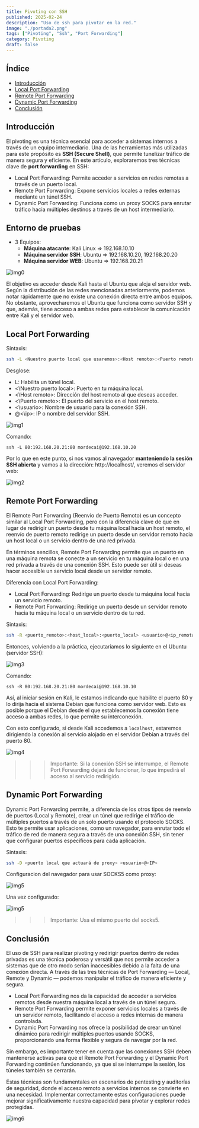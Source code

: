 ```yaml
---
title: Pivoting con SSH
published: 2025-02-24
description: "Uso de ssh para pivotar en la red."
image: "./portada2.png"
tags: ["Pivoting", "Ssh", "Port Forwarding"]
category: Pivoting
draft: false
---
```



## Índice
- [Introducción](#Introducción)
- [Local Port Forwarding](#Local-Port-Forwarding)
- [Remote Port Forwarding](#Remote-Port-Forwarding)
- [Dynamic Port Forwarding](#Dynamic-Port-Forwarding)
- [Conclusión](#Conclusión)

## Introducción

El pivoting es una técnica esencial para acceder a sistemas internos a través de un equipo intermediario. Una de las herramientas más utilizadas para este propósito es **SSH (Secure Shell)**, que permite tunelizar tráfico de manera segura y eficiente.
En este artículo, exploraremos tres técnicas clave de **port forwarding** en SSH:
- Local Port Forwarding: Permite acceder a servicios en redes remotas a través de un puerto local.
- Remote Port Forwarding: Expone servicios locales a redes externas mediante un túnel SSH.
- Dynamic Port Forwarding: Funciona como un proxy SOCKS para enrutar tráfico hacia múltiples destinos a través de un host intermediario.


## Entorno de pruebas

- 3 Equipos:
    - **Máquina atacante**: Kali Linux => 192.168.10.10
    - **Máquina servidor SSH**: Ubuntu  => 192.168.10.20, 192.168.20.20
    - **Máquina servidor WEB**: Ubuntu  => 192.168.20.21

![img0](../../../assets/images/shh-portforwarding/diagram.png)


El objetivo es acceder desde Kali hasta el Ubuntu que aloja el servidor web. Según la distribución de las redes mencionadas anteriormente, podemos notar rápidamente que no existe una conexión directa entre ambos equipos. No obstante, aprovecharemos el Ubuntu que funciona como servidor SSH y que, además, tiene acceso a ambas redes para establecer la comunicación entre Kali y el servidor web.


## Local Port Forwarding


Sintaxis:

```sh
ssh -L <Nuestro puerto local que usaremos>:<Host remoto>:<Puerto remoto> <usuario>@<ip>
```
Desglose:

- L: Habilita un túnel local.
- <\Nuestro puerto local>: Puerto en tu máquina local.
- <\Host remoto>: Dirección del host remoto al que deseas acceder.
- <\Puerto remoto>: El puerto del servicio en el host remoto.
- <\usuario>: Nombre de usuario para la conexión SSH.
- @<\ip>: IP o nombre del servidor SSH.

![img1](../../../assets/images/shh-portforwarding/fw1.png)

Comando: 

```
ssh -L 80:192.168.20.21:80 mordecai@192.168.10.20
```

Por lo que en este punto, si nos vamos al navegador **manteniendo la sesión SSH abierta** y vamos a la dirección: http://localhost/, veremos el servidor web:

![img2](../../../assets/images/shh-portforwarding/localweb1.png)


## Remote Port Forwarding

El Remote Port Forwarding (Reenvío de Puerto Remoto) es un concepto similar al Local Port Forwarding, pero con la diferencia clave de que en lugar de redirigir un puerto desde tu máquina local hacia un host remoto, el reenvío de puerto remoto redirige un puerto desde un servidor remoto hacia un host local o un servicio dentro de una red privada.

En términos sencillos, Remote Port Forwarding permite que un puerto en una máquina remota se conecte a un servicio en tu máquina local o en una red privada a través de una conexión SSH. Esto puede ser útil si deseas hacer accesible un servicio local desde un servidor remoto.


Diferencia con Local Port Forwarding:
- Local Port Forwarding: Redirige un puerto desde tu máquina local hacia un servicio remoto.
- Remote Port Forwarding: Redirige un puerto desde un servidor remoto hacia tu máquina local o un servicio dentro de tu red.

Sintaxis:

```sh
ssh -R <puerto_remoto>:<host_local>:<puerto_local> <usuario>@<ip_remota>
```

Entonces, volviendo a la práctica, ejecutariamos lo siguiente en el Ubuntu (servidor SSH):

![img3](../../../assets/images/shh-portforwarding/rfw1.png)

Comando: 

```
ssh -R 80:192.168.20.21:80 mordecai@192.168.10.10
```
Así, al iniciar sesión en Kali, le estamos indicando que habilite el puerto 80 y lo dirija hacia el sistema Debian que funciona como servidor web. Esto es posible porque el Debian desde el que establecemos la conexión tiene acceso a ambas redes, lo que permite su interconexión.

Con esto configurado, si desde Kali accedemos a ``localhost``, estaremos dirigiendo la conexión al servicio alojado en el servidor Debian a través del puerto 80.

![img4](../../../assets/images/shh-portforwarding/localweb2.png)

>>>Importante: Si la conexión SSH se interrumpe, el Remote Port Forwarding dejará de funcionar, lo que impedirá el acceso al servicio redirigido.


## Dynamic Port Forwarding


Dynamic Port Forwarding permite, a diferencia de los otros tipos de reenvío de puertos (Local y Remote), crear un túnel que redirige el tráfico de múltiples puertos a través de un solo puerto usando el protocolo SOCKS. Esto te permite usar aplicaciones, como un navegador, para enrutar todo el tráfico de red de manera segura a través de una conexión SSH, sin tener que configurar puertos específicos para cada aplicación.

Sintaxis:

```sh
ssh -D <puerto local que actuará de proxy> <usuario>@<IP>
```

Configuracion del navegador para usar SOCKS5 como proxy:

![img5](../../../assets/images/shh-portforwarding/Socks5Config.png)


Una vez configurado:

![img5](../../../assets/images/shh-portforwarding/Socks5localWeb.png)

>>>Importante: Usa el mismo puerto del socks5.


## Conclusión

El uso de SSH para realizar pivoting y redirigir puertos dentro de redes privadas es una técnica poderosa y versátil que nos permite acceder a sistemas que de otro modo serían inaccesibles debido a la falta de una conexión directa. A través de las tres técnicas de Port Forwarding — Local, Remote y Dynamic — podemos manipular el tráfico de manera eficiente y segura.

- Local Port Forwarding nos da la capacidad de acceder a servicios remotos desde nuestra máquina local a través de un túnel seguro.
- Remote Port Forwarding permite exponer servicios locales a través de un servidor remoto, facilitando el acceso a redes internas de manera controlada.
- Dynamic Port Forwarding nos ofrece la posibilidad de crear un túnel dinámico para redirigir múltiples puertos usando SOCKS, proporcionando una forma flexible y segura de navegar por la red.

Sin embargo, es importante tener en cuenta que las conexiones SSH deben mantenerse activas para que el Remote Port Forwarding y el Dynamic Port Forwarding continúen funcionando, ya que si se interrumpe la sesión, los túneles también se cerrarán.

Estas técnicas son fundamentales en escenarios de pentesting y auditorías de seguridad, donde el acceso remoto a servicios internos se convierte en una necesidad. Implementar correctamente estas configuraciones puede mejorar significativamente nuestra capacidad para pivotar y explorar redes protegidas.



![img6](../../../assets/images/shh-portforwarding/hmm-mmm.gif)